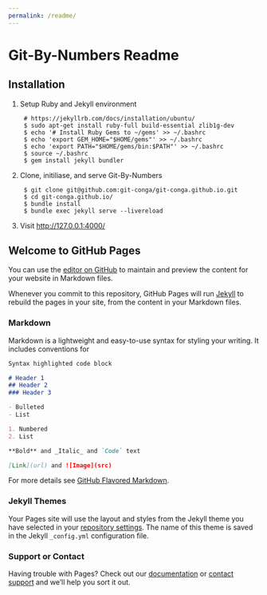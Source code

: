 ```yaml
---
permalink: /readme/
---
```


# Git-By-Numbers Readme

## Installation

1. Setup Ruby and Jekyll environment
    
        # https://jekyllrb.com/docs/installation/ubuntu/
        $ sudo apt-get install ruby-full build-essential zlib1g-dev
        $ echo '# Install Ruby Gems to ~/gems' >> ~/.bashrc
        $ echo 'export GEM_HOME="$HOME/gems"' >> ~/.bashrc
        $ echo 'export PATH="$HOME/gems/bin:$PATH"' >> ~/.bashrc
        $ source ~/.bashrc
        $ gem install jekyll bundler

2. Clone, initiliase, and serve Git-By-Numbers

        $ git clone git@github.com:git-conga/git-conga.github.io.git
        $ cd git-conga.github.io/
        $ bundle install
        $ bundle exec jekyll serve --livereload

3. Visit http://127.0.0.1:4000/

## Welcome to GitHub Pages

You can use the [editor on GitHub](https://github.com/git-conga/git-conga/edit/main/README.md) to maintain and preview the content for your website in Markdown files.

Whenever you commit to this repository, GitHub Pages will run [Jekyll](https://jekyllrb.com/) to rebuild the pages in your site, from the content in your Markdown files.

### Markdown

Markdown is a lightweight and easy-to-use syntax for styling your writing. It includes conventions for

```markdown
Syntax highlighted code block

# Header 1
## Header 2
### Header 3

- Bulleted
- List

1. Numbered
2. List

**Bold** and _Italic_ and `Code` text

[Link](url) and ![Image](src)
```

For more details see [GitHub Flavored Markdown](https://guides.github.com/features/mastering-markdown/).

### Jekyll Themes

Your Pages site will use the layout and styles from the Jekyll theme you have selected in your [repository settings](https://github.com/git-conga/git-conga/settings). The name of this theme is saved in the Jekyll `_config.yml` configuration file.

### Support or Contact

Having trouble with Pages? Check out our [documentation](https://docs.github.com/categories/github-pages-basics/) or [contact support](https://github.com/contact) and we’ll help you sort it out.
